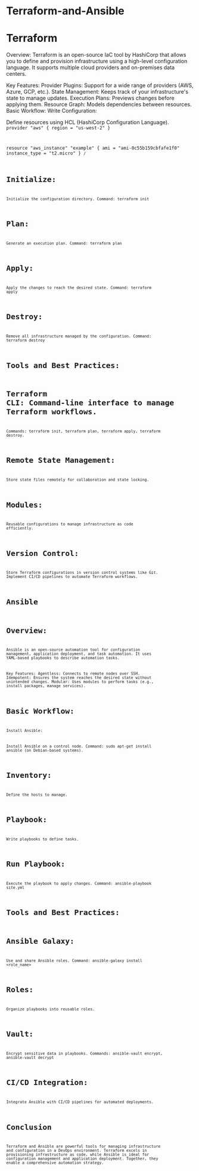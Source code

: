 # Terraform-and-Ansible

# Terraform
Overview:
Terraform is an open-source IaC tool by HashiCorp that allows you to define and provision infrastructure using a high-level configuration language. It supports multiple cloud providers and on-premises data centers.

Key Features:
Provider Plugins: Support for a wide range of providers (AWS, Azure, GCP, etc.).
State Management: Keeps track of your infrastructure's state to manage updates.
Execution Plans: Previews changes before applying them.
Resource Graph: Models dependencies between resources.
Basic Workflow:
Write Configuration:

Define resources using HCL (HashiCorp Configuration Language).
<code> provider "aws" {
  region = "us-west-2"
}

resource "aws_instance" "example" {
  ami           = "ami-0c55b159cbfafe1f0"
  instance_type = "t2.micro"
} <code>/

# Initialize:

Initialize the configuration directory.
Command: terraform init

# Plan:

Generate an execution plan.
Command: terraform plan

# Apply:

Apply the changes to reach the desired state.
Command: terraform apply

# Destroy:

Remove all infrastructure managed by the configuration.
Command: terraform destroy

# Tools and Best Practices:

# Terraform CLI: Command-line interface to manage Terraform workflows.

Commands: terraform init, terraform plan, terraform apply, terraform destroy.
# Remote State Management:

Store state files remotely for collaboration and state locking.
# Modules:

Reusable configurations to manage infrastructure as code efficiently.

# Version Control:

Store Terraform configurations in version control systems like Git.
Implement CI/CD pipelines to automate Terraform workflows.

# Ansible
# Overview:
Ansible is an open-source automation tool for configuration management, application deployment, and task automation. It uses YAML-based playbooks to describe automation tasks.

Key Features:
Agentless: Connects to remote nodes over SSH.
Idempotent: Ensures the system reaches the desired state without unintended changes.
Modular: Uses modules to perform tasks (e.g., install packages, manage services).

# Basic Workflow:
Install Ansible:

Install Ansible on a control node.
Command: sudo apt-get install ansible (on Debian-based systems).

# Inventory:
Define the hosts to manage.

# Playbook:
Write playbooks to define tasks.
# Run Playbook:
Execute the playbook to apply changes.
Command: ansible-playbook site.yml

# Tools and Best Practices:
# Ansible Galaxy:
Use and share Ansible roles.
Command: ansible-galaxy install <role_name>

# Roles:
Organize playbooks into reusable roles.

# Vault:

Encrypt sensitive data in playbooks.
Commands: ansible-vault encrypt, ansible-vault decrypt

# CI/CD Integration:
Integrate Ansible with CI/CD pipelines for automated deployments.

# Conclusion
Terraform and Ansible are powerful tools for managing infrastructure and configuration in a DevOps environment. Terraform excels in provisioning infrastructure as code, while Ansible is ideal for configuration management and application deployment. Together, they enable a comprehensive automation strategy.
